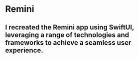 # Remini

## I recreated the Remini app using SwiftUI, leveraging a range of technologies and frameworks to achieve a seamless user experience.

